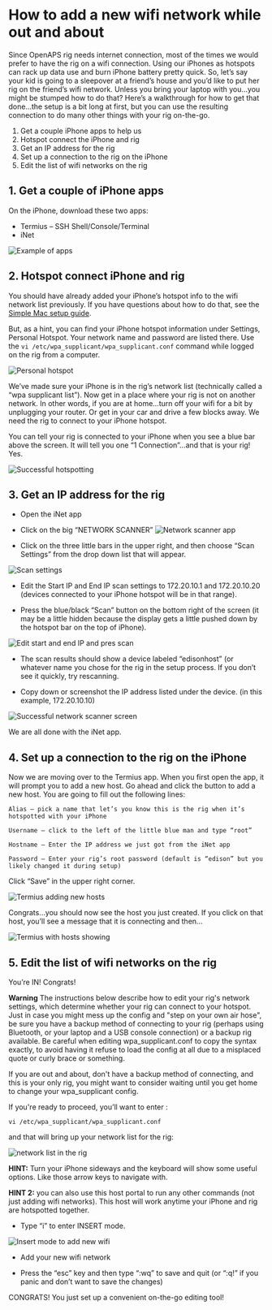 # How to add a new wifi network while out and about

Since OpenAPS rig needs internet connection, most of the times we would prefer to have the rig on a wifi connection.  Using our iPhones as hotspots can rack up data use and burn iPhone battery pretty quick.  So, let’s say your kid is going to a sleepover at a friend’s house and you’d like to put her rig on the friend’s wifi network.  Unless you bring your laptop with you…you might be stumped how to do that?  Here’s a walkthrough for how to get that done…the setup is a bit long at first, but you can use the resulting connection to do many other things with your rig on-the-go.

1. Get a couple iPhone apps to help us
2. Hotspot connect the iPhone and rig
3. Get an IP address for the rig
4. Set up a connection to the rig on the iPhone
5. Edit the list of wifi networks on the rig


## 1. Get a couple of iPhone apps

On the iPhone, download these two apps:

* Termius – SSH Shell/Console/Terminal 
* iNet

![Example of apps](../Images/Example_iphone_apps.png)

## 2. Hotspot connect iPhone and rig

You should have already added your iPhone’s hotspot info to the wifi network list previously.  If you have questions about how to do that, see the [Simple Mac setup guide](../phase-0/edison-explorer-board-Mac.md).  

But, as a hint, you can find your iPhone hotspot information under Settings, Personal Hotspot. Your network name and password are listed there.  Use the `vi /etc/wpa_supplicant/wpa_supplicant.conf` command while logged on the rig from a computer.

![Personal hotspot](../Images/personal_hotspot.png)

We’ve made sure your iPhone is in the rig’s network list (technically called a “wpa supplicant list”).  Now get in a place where your rig is not on another network.  In other words, if you are at home…turn off your wifi for a bit by unplugging your router.  Or get in your car and drive a few blocks away.  We need the rig to connect to your iPhone hotspot.  

You can tell your rig is connected to your iPhone when you see a blue bar above the screen.  It will tell you one “1 Connection”…and that is your rig!  Yes.

![Successful hotspotting](../Images/hotspot_running.png)
 
## 3. Get an IP address for the rig

* Open the iNet app

* Click on the big “NETWORK SCANNER” 
![Network scanner app](../Images/network_scanner.png)

* Click on the three little bars in the upper right, and then choose “Scan Settings” from the drop down list that will appear.

![Scan settings](../Images/scan_settings.png)

* Edit the Start IP and End IP scan settings to  172.20.10.1 and 172.20.10.20  (devices connected to your iPhone hotspot will be in that range).

* Press the blue/black “Scan” button on the bottom right of the screen (it may be a little hidden because the display gets a little pushed down by the hotspot bar on the top of iPhone).

![Edit start and end IP and pres scan](../Images/edit_network_scanner.png)

* The scan results should show a device labeled “edisonhost” (or whatever name you chose for the rig in the setup process.  If you don’t see it quickly, try rescanning.

* Copy down  or screenshot the IP address listed under the device. (in this example, 172.20.10.10) 

![Successful network scanner screen](../Images/successful_network_scanner.png)

We are all done with the iNet app. 


## 4. Set up a connection to the rig on the iPhone

Now we are moving over to the Termius app.  When you first open the app, it will prompt you to add a new host.  Go ahead and click the button to add a new host.  You are going to fill out the following lines:
```
Alias – pick a name that let’s you know this is the rig when it’s hotspotted with your iPhone

Username – click to the left of the little blue man and type “root”

Hostname – Enter the IP address we just got from the iNet app

Password – Enter your rig’s root password (default is “edison” but you likely changed it during setup)
```

Click “Save” in the upper right corner.

![Termius adding new hosts](../Images/Terminus_add_new_host.png)

Congrats…you should now see the host you just created.  If you click on that host, you’ll see a message that it is connecting and then…

![Termius with hosts showing](../Images/Terminus_with_hosts.png)

## 5. Edit the list of wifi networks on the rig 

You’re IN!  Congrats!  

**Warning** The instructions below describe how to edit your rig's network settings, which determine whether your rig can connect to your hotspot.  Just in case you might mess up the config and "step on your own air hose", be sure you have a backup method of connecting to your rig (perhaps using Bluetooth, or your laptop and a USB console connection) or a backup rig available.  Be careful when editing wpa_supplicant.conf to copy the syntax exactly, to avoid having it refuse to load the config at all due to a misplaced quote or curly brace or something.

If you are out and about, don't have a backup method of connecting, and this is your only rig, you might want to consider waiting until you get home to change your wpa_supplicant config.

If you're ready to proceed, you’ll want to enter :

`vi /etc/wpa_supplicant/wpa_supplicant.conf`

and that will bring up your network list for the rig:

![network list in the rig](../Images/network_list_in_rig.png)

**HINT:**  Turn your iPhone sideways and the keyboard will show some useful options.  Like those arrow keys to navigate with.

**HINT 2:**  you can also use this host portal to run any other commands (not just adding wifi networks).  This host will work anytime your iPhone and rig are hotspotted together.

* Type “i” to enter INSERT mode.

![Insert mode to add new wifi](../Images/add_new_wifi.png)

* Add your new wifi network 

* Press the “esc” key and then type “:wq” to save and quit
(or “:q!” if you panic and don’t want to save the changes)

CONGRATS! You just set up a convenient on-the-go editing tool!
